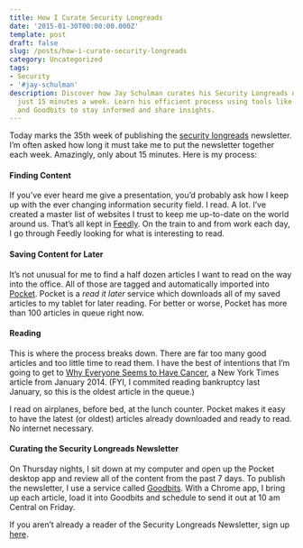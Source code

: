 ```yaml
---
title: How I Curate Security Longreads
date: '2015-01-30T00:00:00.000Z'
template: post
draft: false
slug: /posts/how-i-curate-security-longreads
category: Uncategorized
tags:
- Security
- '#jay-schulman'
description: Discover how Jay Schulman curates his Security Longreads newsletter in
  just 15 minutes a week. Learn his efficient process using tools like Feedly, Pocket,
  and Goodbits to stay informed and share insights.
---
```

Today marks the 35th week of publishing the [security longreads](https://www.jayschulman.com/security-longreads) newsletter. I’m often asked how long it must take me to put the newsletter together each week. Amazingly, only about 15 minutes. Here is my process:

#### Finding Content

If you’ve ever heard me give a presentation, you’d probably ask how I keep up with the ever changing information security field. I read. A lot. I’ve created a master list of websites I trust to keep me up-to-date on the world around us. That’s all kept in [Feedly](http://www.feedly.com/). On the train to and from work each day, I go through Feedly looking for what is interesting to read.

#### Saving Content for Later

It’s not unusual for me to find a half dozen articles I want to read on the way into the office. All of those are tagged and automatically imported into [Pocket](http://www.getpocket.com). Pocket is a *read it later* service which downloads all of my saved articles to my tablet for later reading. For better or worse, Pocket has more than 100 articles in queue right now.

#### Reading

This is where the process breaks down. There are far too many good articles and too little time to read them. I have the best of intentions that I’m going to get to [Why Everyone Seems to Have Cancer](http://www.nytimes.com/2014/01/05/sunday-review/why-everyone-seems-to-have-cancer.html?utm_source=scoopinion&amp;_r=0), a New York Times article from January 2014. (FYI, I commited reading bankruptcy last January, so this is the oldest article in the queue.)

I read on airplanes, before bed, at the lunch counter. Pocket makes it easy to have the latest (or oldest) articles already downloaded and ready to read. No internet necessary.

#### Curating the Security Longreads Newsletter

On Thursday nights, I sit down at my computer and open up the Pocket desktop app and review all of the content from the past 7 days. To publish the newsletter, I use a service called [Goodbits](http://www.goodbits.io). With a Chrome app, I bring up each article, load it into Goodbits and schedule to send it out at 10 am Central on Friday.

If you aren’t already a reader of the Security Longreads Newsletter, sign up [here](https://www.jayschulman.com/security-longreads).